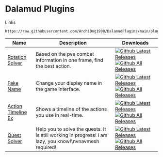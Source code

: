 # Dalamud Plugins

Links

```
https://raw.githubusercontent.com/ArchiDog1998/DalamudPlugins/main/pluginmaster.json
```

| Name                                                         | Description                                                  | Downloads                                                    |
| ------------------------------------------------------------ | ------------------------------------------------------------ | ------------------------------------------------------------ |
| [Rotation Solver](https://github.com/ArchiDog1998/RotationSolver) | Based on the pve combat information in one frame, find the best action. | [![Github Latest Releases](https://img.shields.io/github/downloads/ArchiDog1998/RotationSolver/latest/total.svg?label=)]()[![Github All Releases](https://img.shields.io/github/downloads/ArchiDog1998/RotationSolver/total.svg?label=)]() |
| [Fake Name](https://github.com/ArchiDog1998/FakeName)         | Change your display name in the game interface.              | [![Github Latest Releases](https://img.shields.io/github/downloads/ArchiDog1998/FakeName/latest/total.svg?label=)]()[![Github All Releases](https://img.shields.io/github/downloads/ArchiDog1998/FakeName/total.svg?label=)]() |
| [Action Timeline Ex](https://github.com/ArchiDog1998/ActionTimelineEx) | Shows a timeline of the actions you use in real-time.        | [![Github Latest Releases](https://img.shields.io/github/downloads/ArchiDog1998/ActionTimelineEx/latest/total.svg?label=)]()[![Github All Releases](https://img.shields.io/github/downloads/ArchiDog1998/ActionTimelineEx/total.svg?label=)]() |
| [Quest Solver](https://github.com/ArchiDog1998/QuestSolver) | Help you to solve the quests. It is still working in progress! I am lazy, you know!\nvnavmesh required!        | [![Github Latest Releases](https://img.shields.io/github/downloads/ArchiDog1998/QuestSolver/latest/total.svg?label=)]()[![Github All Releases](https://img.shields.io/github/downloads/ArchiDog1998/QuestSolver/total.svg?label=)]() |
